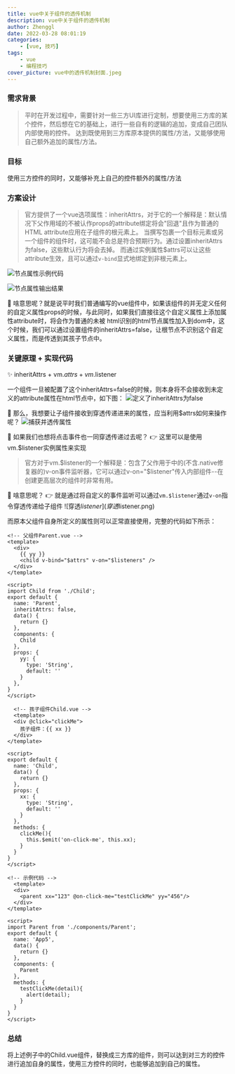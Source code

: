 ```yaml
---
title: vue中关于组件的透传机制
description: vue中关于组件的透传机制
author: Zhenggl
date: 2022-03-28 08:01:19
categories:
    - [vue, 技巧]
tags:
    - vue
    - 编程技巧
cover_picture: vue中的透传机制封面.jpeg
---
```


### 需求背景
> 平时在开发过程中，需要针对一些三方UI库进行定制，想要使用三方库的某个控件，然后想在它的基础上，进行一些自有的逻辑的追加，变成自己团队内部使用的控件。
> 达到既使用到三方库原本提供的属性/方法，又能够使用自己额外追加的属性/方法。

### 目标
使用三方控件的同时，又能够补充上自己的控件额外的属性/方法

### 方案设计
> 官方提供了一个vue选项属性：inheritAttrs，对于它的一个解释是：默认情况下父作用域的不被认作props的attribute绑定将会"回退"且作为普通的HTML attribute应用在子组件的根元素上。
> 当撰写包裹一个目标元素或另一个组件的组件时，这可能不会总是符合预期行为。通过设置inheritAttrs为false，这些默认行为将会去掉。
> 而通过实例属性$attrs可以让这些attribute生效，且可以通过`v-bind`显式地绑定到非根元素上。

![节点属性示例代码](节点属性示例代码.png)

![节点属性输出结果](节点属性输出结果.png)

🤔 啥意思呢？就是说平时我们普通编写的vue组件中，如果该组件的并无定义任何的自定义属性props的时候，与此同时，如果我们直接往这个自定义属性上添加属性attribute时，将会作为普通的未被
html识别的html节点属性加入到dom中，这个时候，我们可以通过设置组件的inheritAttrs=false，让根节点不识别这个自定义属性，而是传透到其孩子节点中。

### 关键原理 + 实现代码
✨ inheritAttrs + vm.$attrs + vm.$listener

一个组件一旦被配置了这个inheritAttrs=false的时候，则本身将不会接收到未定义的attribute属性在html节点中，如下图：
![定义了inheritAttrs为false](定义了inheritAttrs为false.png)

🤔 那么，我想要让子组件接收到穿透传递进来的属性，应当利用$attrs如何来操作呢？
![捕获并透传属性](捕获并透传属性.png)

🤔 如果我们也想将点击事件也一同穿透传递过去呢？
👉 这里可以是使用vm.$listener实例属性来实现
> 官方对于vm.$listener的一个解释是：包含了父作用于中的(不含.native修复器的)v-on事件监听器，它可以通过v-on="$listener"传入内部组件--在创建更高层次的组件时非常有用。

🤔 啥意思呢？
👉 就是通过将自定义的事件监听可以通过`vm.$listener`通过`v-on`指令穿透传递给子组件
![穿透$listener](穿透$listener.png)

而原本父组件自身所定义的属性则可以正常直接使用，完整的代码如下所示：

```vue
<!-- 父组件Parent.vue -->
<template>
  <div>
    {{ yy }}
    <child v-bind="$attrs" v-on="$listeners" />
  </div>
</template>

<script>
import Child from './Child';
export default {
  name: 'Parent',
  inheritAttrs: false,
  data() {
    return {}
  },
  components: {
    Child
  },
  props: {
    yy: {
      type: 'String',
      default: ''
    }
  },
}
</script>
```

```vue
  <!-- 孩子组件Child.vue -->
  <template>
  <div @click="clickMe">
    孩子组件：{{ xx }}
  </div>
</template>

<script>
export default {
  name: 'Child',
  data() {
    return {}
  },
  props: {
    xx: {
      type: 'String',
      default: ''
    }
  },
  methods: {
    clickMe(){
      this.$emit('on-click-me', this.xx);
    }
  }
}
</script>

```

```vue
<!-- 示例代码 -->
  <template>
  <div>
    <parent xx="123" @on-click-me="testClickMe" yy="456"/>
  </div>
</template>

<script>
import Parent from './components/Parent';
export default {
  name: 'App5',
  data() {
    return {}
  },
  components: {
    Parent
  },
  methods: {
    testClickMe(detail){
      alert(detail);
    }
  }
}
</script>
```

### 总结
将上述例子中的Child.vue组件，替换成三方库的组件，则可以达到对三方的控件进行追加自身的属性，使用三方控件的同时，也能够追加到自己的属性。
